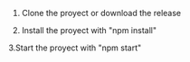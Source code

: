 
1. Clone the proyect or download the release


2. Install the proyect with "npm install"


3.Start the proyect with "npm start" 
